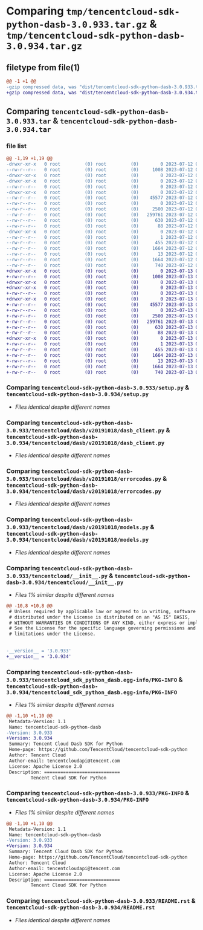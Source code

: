 # Comparing `tmp/tencentcloud-sdk-python-dasb-3.0.933.tar.gz` & `tmp/tencentcloud-sdk-python-dasb-3.0.934.tar.gz`

## filetype from file(1)

```diff
@@ -1 +1 @@
-gzip compressed data, was "dist/tencentcloud-sdk-python-dasb-3.0.933.tar", last modified: Wed Jul 12 00:27:36 2023, max compression
+gzip compressed data, was "dist/tencentcloud-sdk-python-dasb-3.0.934.tar", last modified: Thu Jul 13 00:20:11 2023, max compression
```

## Comparing `tencentcloud-sdk-python-dasb-3.0.933.tar` & `tencentcloud-sdk-python-dasb-3.0.934.tar`

### file list

```diff
@@ -1,19 +1,19 @@
-drwxr-xr-x   0 root         (0) root         (0)        0 2023-07-12 00:27:36.000000 tencentcloud-sdk-python-dasb-3.0.933/
--rw-r--r--   0 root         (0) root         (0)     1008 2023-07-12 00:27:36.000000 tencentcloud-sdk-python-dasb-3.0.933/setup.py
-drwxr-xr-x   0 root         (0) root         (0)        0 2023-07-12 00:27:36.000000 tencentcloud-sdk-python-dasb-3.0.933/tencentcloud/
-drwxr-xr-x   0 root         (0) root         (0)        0 2023-07-12 00:27:36.000000 tencentcloud-sdk-python-dasb-3.0.933/tencentcloud/dasb/
--rw-r--r--   0 root         (0) root         (0)        0 2023-07-12 00:27:36.000000 tencentcloud-sdk-python-dasb-3.0.933/tencentcloud/dasb/__init__.py
-drwxr-xr-x   0 root         (0) root         (0)        0 2023-07-12 00:27:36.000000 tencentcloud-sdk-python-dasb-3.0.933/tencentcloud/dasb/v20191018/
--rw-r--r--   0 root         (0) root         (0)    45577 2023-07-12 00:27:36.000000 tencentcloud-sdk-python-dasb-3.0.933/tencentcloud/dasb/v20191018/dasb_client.py
--rw-r--r--   0 root         (0) root         (0)        0 2023-07-12 00:27:36.000000 tencentcloud-sdk-python-dasb-3.0.933/tencentcloud/dasb/v20191018/__init__.py
--rw-r--r--   0 root         (0) root         (0)     2500 2023-07-12 00:27:36.000000 tencentcloud-sdk-python-dasb-3.0.933/tencentcloud/dasb/v20191018/errorcodes.py
--rw-r--r--   0 root         (0) root         (0)   259761 2023-07-12 00:27:36.000000 tencentcloud-sdk-python-dasb-3.0.933/tencentcloud/dasb/v20191018/models.py
--rw-r--r--   0 root         (0) root         (0)      630 2023-07-12 00:27:36.000000 tencentcloud-sdk-python-dasb-3.0.933/tencentcloud/__init__.py
--rw-r--r--   0 root         (0) root         (0)       88 2023-07-12 00:27:36.000000 tencentcloud-sdk-python-dasb-3.0.933/setup.cfg
-drwxr-xr-x   0 root         (0) root         (0)        0 2023-07-12 00:27:36.000000 tencentcloud-sdk-python-dasb-3.0.933/tencentcloud_sdk_python_dasb.egg-info/
--rw-r--r--   0 root         (0) root         (0)        1 2023-07-12 00:27:36.000000 tencentcloud-sdk-python-dasb-3.0.933/tencentcloud_sdk_python_dasb.egg-info/dependency_links.txt
--rw-r--r--   0 root         (0) root         (0)      455 2023-07-12 00:27:36.000000 tencentcloud-sdk-python-dasb-3.0.933/tencentcloud_sdk_python_dasb.egg-info/SOURCES.txt
--rw-r--r--   0 root         (0) root         (0)     1664 2023-07-12 00:27:36.000000 tencentcloud-sdk-python-dasb-3.0.933/tencentcloud_sdk_python_dasb.egg-info/PKG-INFO
--rw-r--r--   0 root         (0) root         (0)       13 2023-07-12 00:27:36.000000 tencentcloud-sdk-python-dasb-3.0.933/tencentcloud_sdk_python_dasb.egg-info/top_level.txt
--rw-r--r--   0 root         (0) root         (0)     1664 2023-07-12 00:27:36.000000 tencentcloud-sdk-python-dasb-3.0.933/PKG-INFO
--rw-r--r--   0 root         (0) root         (0)      740 2023-07-12 00:27:36.000000 tencentcloud-sdk-python-dasb-3.0.933/README.rst
+drwxr-xr-x   0 root         (0) root         (0)        0 2023-07-13 00:20:11.000000 tencentcloud-sdk-python-dasb-3.0.934/
+-rw-r--r--   0 root         (0) root         (0)     1008 2023-07-13 00:20:11.000000 tencentcloud-sdk-python-dasb-3.0.934/setup.py
+drwxr-xr-x   0 root         (0) root         (0)        0 2023-07-13 00:20:11.000000 tencentcloud-sdk-python-dasb-3.0.934/tencentcloud/
+drwxr-xr-x   0 root         (0) root         (0)        0 2023-07-13 00:20:11.000000 tencentcloud-sdk-python-dasb-3.0.934/tencentcloud/dasb/
+-rw-r--r--   0 root         (0) root         (0)        0 2023-07-13 00:20:11.000000 tencentcloud-sdk-python-dasb-3.0.934/tencentcloud/dasb/__init__.py
+drwxr-xr-x   0 root         (0) root         (0)        0 2023-07-13 00:20:11.000000 tencentcloud-sdk-python-dasb-3.0.934/tencentcloud/dasb/v20191018/
+-rw-r--r--   0 root         (0) root         (0)    45577 2023-07-13 00:20:11.000000 tencentcloud-sdk-python-dasb-3.0.934/tencentcloud/dasb/v20191018/dasb_client.py
+-rw-r--r--   0 root         (0) root         (0)        0 2023-07-13 00:20:11.000000 tencentcloud-sdk-python-dasb-3.0.934/tencentcloud/dasb/v20191018/__init__.py
+-rw-r--r--   0 root         (0) root         (0)     2500 2023-07-13 00:20:11.000000 tencentcloud-sdk-python-dasb-3.0.934/tencentcloud/dasb/v20191018/errorcodes.py
+-rw-r--r--   0 root         (0) root         (0)   259761 2023-07-13 00:20:11.000000 tencentcloud-sdk-python-dasb-3.0.934/tencentcloud/dasb/v20191018/models.py
+-rw-r--r--   0 root         (0) root         (0)      630 2023-07-13 00:20:11.000000 tencentcloud-sdk-python-dasb-3.0.934/tencentcloud/__init__.py
+-rw-r--r--   0 root         (0) root         (0)       88 2023-07-13 00:20:11.000000 tencentcloud-sdk-python-dasb-3.0.934/setup.cfg
+drwxr-xr-x   0 root         (0) root         (0)        0 2023-07-13 00:20:11.000000 tencentcloud-sdk-python-dasb-3.0.934/tencentcloud_sdk_python_dasb.egg-info/
+-rw-r--r--   0 root         (0) root         (0)        1 2023-07-13 00:20:11.000000 tencentcloud-sdk-python-dasb-3.0.934/tencentcloud_sdk_python_dasb.egg-info/dependency_links.txt
+-rw-r--r--   0 root         (0) root         (0)      455 2023-07-13 00:20:11.000000 tencentcloud-sdk-python-dasb-3.0.934/tencentcloud_sdk_python_dasb.egg-info/SOURCES.txt
+-rw-r--r--   0 root         (0) root         (0)     1664 2023-07-13 00:20:11.000000 tencentcloud-sdk-python-dasb-3.0.934/tencentcloud_sdk_python_dasb.egg-info/PKG-INFO
+-rw-r--r--   0 root         (0) root         (0)       13 2023-07-13 00:20:11.000000 tencentcloud-sdk-python-dasb-3.0.934/tencentcloud_sdk_python_dasb.egg-info/top_level.txt
+-rw-r--r--   0 root         (0) root         (0)     1664 2023-07-13 00:20:11.000000 tencentcloud-sdk-python-dasb-3.0.934/PKG-INFO
+-rw-r--r--   0 root         (0) root         (0)      740 2023-07-13 00:20:11.000000 tencentcloud-sdk-python-dasb-3.0.934/README.rst
```

### Comparing `tencentcloud-sdk-python-dasb-3.0.933/setup.py` & `tencentcloud-sdk-python-dasb-3.0.934/setup.py`

 * *Files identical despite different names*

### Comparing `tencentcloud-sdk-python-dasb-3.0.933/tencentcloud/dasb/v20191018/dasb_client.py` & `tencentcloud-sdk-python-dasb-3.0.934/tencentcloud/dasb/v20191018/dasb_client.py`

 * *Files identical despite different names*

### Comparing `tencentcloud-sdk-python-dasb-3.0.933/tencentcloud/dasb/v20191018/errorcodes.py` & `tencentcloud-sdk-python-dasb-3.0.934/tencentcloud/dasb/v20191018/errorcodes.py`

 * *Files identical despite different names*

### Comparing `tencentcloud-sdk-python-dasb-3.0.933/tencentcloud/dasb/v20191018/models.py` & `tencentcloud-sdk-python-dasb-3.0.934/tencentcloud/dasb/v20191018/models.py`

 * *Files identical despite different names*

### Comparing `tencentcloud-sdk-python-dasb-3.0.933/tencentcloud/__init__.py` & `tencentcloud-sdk-python-dasb-3.0.934/tencentcloud/__init__.py`

 * *Files 1% similar despite different names*

```diff
@@ -10,8 +10,8 @@
 # Unless required by applicable law or agreed to in writing, software
 # distributed under the License is distributed on an "AS IS" BASIS,
 # WITHOUT WARRANTIES OR CONDITIONS OF ANY KIND, either express or implied.
 # See the License for the specific language governing permissions and
 # limitations under the License.
 
 
-__version__ = '3.0.933'
+__version__ = '3.0.934'
```

### Comparing `tencentcloud-sdk-python-dasb-3.0.933/tencentcloud_sdk_python_dasb.egg-info/PKG-INFO` & `tencentcloud-sdk-python-dasb-3.0.934/tencentcloud_sdk_python_dasb.egg-info/PKG-INFO`

 * *Files 1% similar despite different names*

```diff
@@ -1,10 +1,10 @@
 Metadata-Version: 1.1
 Name: tencentcloud-sdk-python-dasb
-Version: 3.0.933
+Version: 3.0.934
 Summary: Tencent Cloud Dasb SDK for Python
 Home-page: https://github.com/TencentCloud/tencentcloud-sdk-python
 Author: Tencent Cloud
 Author-email: tencentcloudapi@tencent.com
 License: Apache License 2.0
 Description: ============================
         Tencent Cloud SDK for Python
```

### Comparing `tencentcloud-sdk-python-dasb-3.0.933/PKG-INFO` & `tencentcloud-sdk-python-dasb-3.0.934/PKG-INFO`

 * *Files 1% similar despite different names*

```diff
@@ -1,10 +1,10 @@
 Metadata-Version: 1.1
 Name: tencentcloud-sdk-python-dasb
-Version: 3.0.933
+Version: 3.0.934
 Summary: Tencent Cloud Dasb SDK for Python
 Home-page: https://github.com/TencentCloud/tencentcloud-sdk-python
 Author: Tencent Cloud
 Author-email: tencentcloudapi@tencent.com
 License: Apache License 2.0
 Description: ============================
         Tencent Cloud SDK for Python
```

### Comparing `tencentcloud-sdk-python-dasb-3.0.933/README.rst` & `tencentcloud-sdk-python-dasb-3.0.934/README.rst`

 * *Files identical despite different names*

